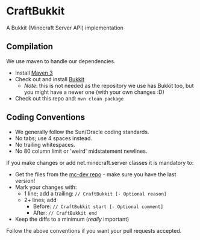 CraftBukkit
===========

A Bukkit (Minecraft Server API) implementation

Compilation
-----------

We use maven to handle our dependencies.

* Install [Maven 3](http://maven.apache.org/download.html)
* Check out and install [Bukkit](http://github.com/Bukkit/Bukkit)
    * *Note*: this is not needed as the repository we use has Bukkit too, but you might have a newer one (with your own changes :D)
* Check out this repo and: `mvn clean package`

Coding Conventions
-----------

* We generally follow the Sun/Oracle coding standards.
* No tabs; use 4 spaces instead.
* No trailing whitespaces.
* No 80 column limit or 'weird' midstatement newlines.

If you make changes or add net.minecraft.server classes it is mandatory to:

* Get the files from the [mc-dev repo](https://github.com/Bukkit/mc-dev) - make sure you have the last version!
* Mark your changes with:
    * 1 line; add a trailing: `// CraftBukkit [- Optional reason]`
    * 2+ lines; add
        * Before: `// CraftBukkit start [- Optional comment]`
        * After: `// CraftBukkit end`
* Keep the diffs to a minimum (*really* important)

Follow the above conventions if you want your pull requests accepted.
